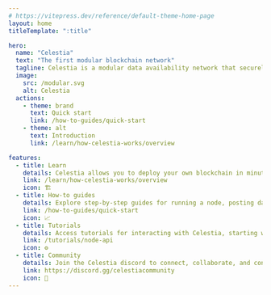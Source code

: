 ```yaml
---
# https://vitepress.dev/reference/default-theme-home-page
layout: home
titleTemplate: ":title"

hero:
  name: "Celestia"
  text: "The first modular blockchain network"
  tagline: Celestia is a modular data availability network that securely scales with the number of users, making it easy for anyone to launch their own blockchain.
  image:
    src: /modular.svg
    alt: Celestia
  actions:
    - theme: brand
      text: Quick start
      link: /how-to-guides/quick-start
    - theme: alt
      text: Introduction
      link: /learn/how-celestia-works/overview

features:
  - title: Learn
    details: Celestia allows you to deploy your own blockchain in minutes, as easily as a smart contract.
    link: /learn/how-celestia-works/overview
    icon: 🏗️
  - title: How-to guides
    details: Explore step-by-step guides for running a node, posting data blobs, building applications and sovereign rollups on Celestia.
    link: /how-to-guides/quick-start
    icon: 📈
  - title: Tutorials
    details: Access tutorials for interacting with Celestia, starting with celestia-node through the node API.
    link: /tutorials/node-api
    icon: ⚙️
  - title: Community
    details: Join the Celestia discord to connect, collaborate, and contribute to the future of modular blockchains.
    link: https://discord.gg/celestiacommunity
    icon: 🏰
---
```

